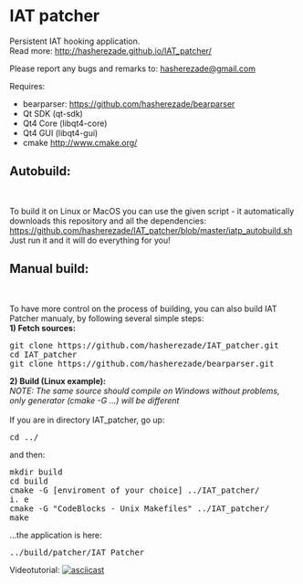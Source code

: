 IAT patcher 
==========
Persistent IAT hooking application.<br/>
Read more: http://hasherezade.github.io/IAT_patcher/<br/>

Please report any bugs and remarks to: hasherezade@gmail.com<br/>

Requires:
+ bearparser: https://github.com/hasherezade/bearparser<br/>
+ Qt SDK (qt-sdk)<br/>
+ Qt4 Core (libqt4-core)<br/>
+ Qt4 GUI (libqt4-gui)<br/>
+ cmake http://www.cmake.org/<br/>

<h2>Autobuild:</h2></br>

To build it on Linux or MacOS you can use the given script - it automatically downloads this repository and all the dependencies:<br/>
https://github.com/hasherezade/IAT_patcher/blob/master/iatp_autobuild.sh<br/>
Just run it and it will do everything for you!

<h2>Manual build:</h2></br>

To have more control on the process of building, you can also build IAT Patcher manualy, by following several simple steps:<br/>
<b>1) Fetch sources:</b><br/>
<pre>
git clone https://github.com/hasherezade/IAT_patcher.git
cd IAT_patcher
git clone https://github.com/hasherezade/bearparser.git
</pre>

<b>2) Build (Linux example):</b><br/>
_NOTE: The same source should compile on Windows without problems, only generator (cmake -G ...) will be different_<br/><br/>
If you are in directory IAT_patcher, go up:
<pre>
cd ../
</pre>
and then:
<pre>
mkdir build
cd build
cmake -G [enviroment of your choice] ../IAT_patcher/
i. e
cmake -G "CodeBlocks - Unix Makefiles" ../IAT_patcher/
make
</pre>
...the application is here:
<pre>
../build/patcher/IAT_Patcher
</pre>
Videotutorial:
[![asciicast](https://asciinema.org/a/aakifgbiomqqnl0q08fzy3a62.png)](https://asciinema.org/a/aakifgbiomqqnl0q08fzy3a62)
